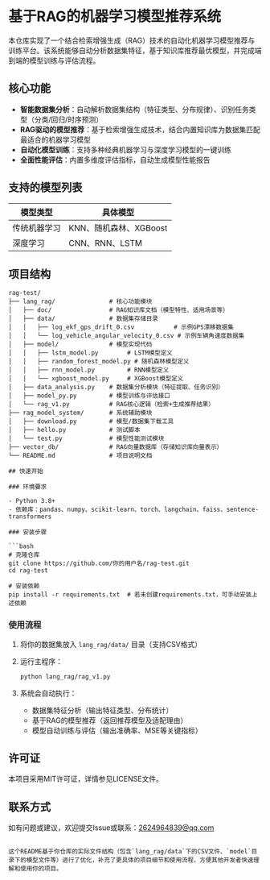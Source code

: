 # 基于RAG的机器学习模型推荐系统

本仓库实现了一个结合检索增强生成（RAG）技术的自动化机器学习模型推荐与训练平台。该系统能够自动分析数据集特征，基于知识库推荐最优模型，并完成端到端的模型训练与评估流程。


## 核心功能

- **智能数据集分析**：自动解析数据集结构（特征类型、分布规律）、识别任务类型（分类/回归/时序预测）
- **RAG驱动的模型推荐**：基于检索增强生成技术，结合内置知识库为数据集匹配最适合的机器学习模型
- **自动化模型训练**：支持多种经典机器学习与深度学习模型的一键训练
- **全面性能评估**：内置多维度评估指标，自动生成模型性能报告


## 支持的模型列表

| 模型类型         | 具体模型                 |
|------------------|--------------------------|
| 传统机器学习     | KNN、随机森林、XGBoost   |
| 深度学习         | CNN、RNN、LSTM           |


## 项目结构
```plaintext
rag-test/
├── lang_rag/               # 核心功能模块
│   ├── doc/                # RAG知识库文档（模型特性、适用场景等）
│   ├── data/               # 数据集存储目录
│   │   ├── log_ekf_gps_drift_0.csv           # 示例GPS漂移数据集
│   │   └── log_vehicle_angular_velocity_0.csv # 示例车辆角速度数据集
│   ├── model/              # 模型实现代码
│   │   ├── lstm_model.py        # LSTM模型定义
│   │   ├── random_forest_model.py # 随机森林模型定义
│   │   ├── rnn_model.py         # RNN模型定义
│   │   └── xgboost_model.py     # XGBoost模型定义
│   ├── data_analysis.py    # 数据集分析模块（特征提取、任务识别）
│   ├── model_py.py         # 模型训练与评估接口
│   └── rag_v1.py           # RAG核心逻辑（检索+生成推荐结果）
├── rag_model_system/       # 系统辅助模块
│   ├── download.py         # 模型/数据集下载工具
│   ├── hello.py            # 测试脚本
│   └── test.py             # 模型性能测试模块
├── vector_db/              # RAG向量数据库（存储知识库向量表示）
└── README.md               # 项目说明文档
```
```
## 快速开始

### 环境要求

- Python 3.8+
- 依赖库：pandas、numpy、scikit-learn、torch、langchain、faiss、sentence-transformers

### 安装步骤

```bash
# 克隆仓库
git clone https://github.com/你的用户名/rag-test.git
cd rag-test

# 安装依赖
pip install -r requirements.txt  # 若未创建requirements.txt，可手动安装上述依赖
```


### 使用流程

1. 将你的数据集放入 `lang_rag/data/` 目录（支持CSV格式）
2. 运行主程序：
   ```bash
   python lang_rag/rag_v1.py
   ```

3. 系统会自动执行：
   - 数据集特征分析（输出特征类型、分布统计）
   - 基于RAG的模型推荐（返回推荐模型及适配理由）
   - 模型自动训练与评估（输出准确率、MSE等关键指标）


## 许可证

本项目采用MIT许可证，详情参见LICENSE文件。


## 联系方式

如有问题或建议，欢迎提交Issue或联系：2624964839@qq.com

```

这个README基于你仓库的实际文件结构（包含`lang_rag/data`下的CSV文件、`model`目录下的模型文件等）进行了优化，补充了更具体的项目细节和使用流程，方便其他开发者快速理解和使用你的项目。
```



